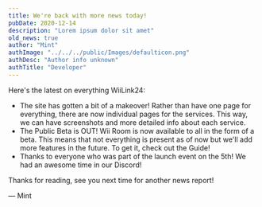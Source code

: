 ```yaml
---
title: We're back with more news today!
pubDate: 2020-12-14
description: "Lorem ipsum dolor sit amet"
old_news: true
author: "Mint"
authImage: "../../../public/Images/defaulticon.png"
authDesc: "Author info unknown"
authTitle: "Developer"
---
```


Here's the latest on everything WiiLink24:

- The site has gotten a bit of a makeover! Rather than have one page for everything, there are now individual pages for the services. This way, we can have screenshots and more detailed info about each service.
- The Public Beta is OUT! Wii Room is now available to all in the form of a beta. This means that not everything is present as of now but we'll add more features in the future. To get it, check out the Guide!
- Thanks to everyone who was part of the launch event on the 5th! We had an awesome time in our Discord!

Thanks for reading, see you next time for another news report!

&mdash; Mint

